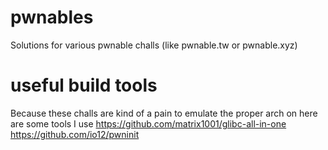 # pwnables
Solutions for various pwnable challs (like pwnable.tw or pwnable.xyz)

# useful build tools
Because these challs are kind of a pain to emulate the proper arch on here are some tools I use
https://github.com/matrix1001/glibc-all-in-one
https://github.com/io12/pwninit
